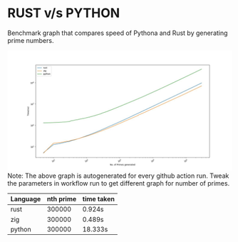 # RUST v/s PYTHON

Benchmark graph that compares speed of Pythona and Rust by generating prime numbers.

![Benchmark image](./output.jpg)
Note: The above graph is autogenerated for every github action run. Tweak the parameters in workflow run to get different graph for number of primes.

|Language|nth prime|time taken|
|---|---|---|
|rust|300000|0.924s|
|zig|300000|0.489s|
|python|300000|18.333s|